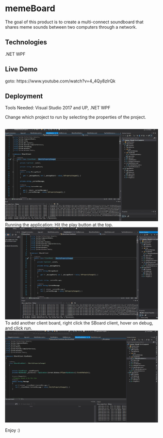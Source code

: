# memeBoard
The goal of this product is to create a multi-connect soundboard that shares meme sounds between two computers through a network. 

<h2>Technologies</h2>
.NET WPF
<h2>Live Demo </h2>
goto: https://www.youtube.com/watch?v=4_4Qy8zlrQk

<h2>Deployment </h2>
Tools Needed: Visual Studio 2017 and UP, .NET WPF
<br/>
 <p>Change which project to run by selecting the properties of the project.</P>
 <br/>
<img src="screenshots/changedeployment.gif">
Running the application: Hit the play button at the top.
<img src="screenshots/runappp.gif">
To add another client board, right click the SBoard client, hover on debug, and click run.
<img src="screenshots/adnewboard.gif">

Enjoy :) 
